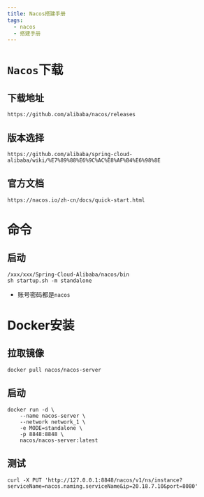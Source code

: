 ```yaml
---
title: Nacos搭建手册
tags:
  - nacos
  - 搭建手册
---
```


# `Nacos`下载
## 下载地址
~~~shell
https://github.com/alibaba/nacos/releases
~~~

## 版本选择
~~~shell
https://github.com/alibaba/spring-cloud-alibaba/wiki/%E7%89%88%E6%9C%AC%E8%AF%B4%E6%98%8E
~~~

## 官方文档
~~~shell
https://nacos.io/zh-cn/docs/quick-start.html
~~~

# 命令
## 启动
~~~shell
/xxx/xxx/Spring-Cloud-Alibaba/nacos/bin
sh startup.sh -m standalone
~~~
* 账号密码都是`nacos`

# Docker安装
## 拉取镜像
~~~shell
docker pull nacos/nacos-server
~~~
## 启动
~~~shell
docker run -d \
    --name nacos-server \
    --network network_1 \
    -e MODE=standalone \
    -p 8848:8848 \
    nacos/nacos-server:latest
~~~
## 测试
~~~shell
curl -X PUT 'http://127.0.0.1:8848/nacos/v1/ns/instance?serviceName=nacos.naming.serviceName&ip=20.18.7.10&port=8080'
~~~